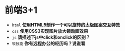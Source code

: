 # 前端3+1
- `html` **使用HTML5制作一个可以旋转的太极图案交互特效**
- `css` **使用CSS3实现图片放大镜动画效果**
- `js` **请描述下js中click和onclick的区别？**
- `软技能` **你有远程办公的经历吗？说说看**

